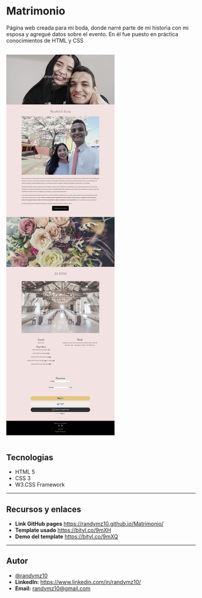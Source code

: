 # Matrimonio

Página web creada para mi boda, donde narré parte de mi historia con mi esposa y agregué datos sobre el evento. En él fue puesto en práctica conocimientos de HTML y CSS

![](/img/matrimonio.jpg)
---
## Tecnologias 
- HTML 5
- CSS 3
- W3.CSS Framework
---
## Recursos y enlaces
- **Link GitHub pages** https://randymz10.github.io/Matrimonio/
- **Template usado** https://bityl.co/9mXH
- **Demo del template** https://bityl.co/9mXQ
---
## Autor

- [@randymz10](https://github.com/randymz10)
- **LinkedIn:** https://www.linkedin.com/in/randymz10/
- **Email:** randymz10@gmail.com

